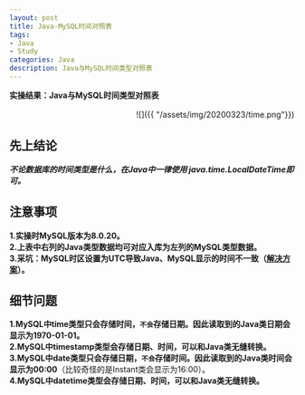 ```yaml
---
layout: post
title: Java-MySQL时间对照表
tags:
- Java 
- Study
categories: Java
description: Java与MySQL时间类型对照表
---  
```

**实操结果：Java与MySQL时间类型对照表**

<!-- more -->
　　　　　　　　　　　　　　　　![]({{ "/assets/img/20200323/time.png"}})  
## 先上结论
***不论数据库的时间类型是什么，在Java中一律使用 java.time.LocalDateTime即可。***  
## 注意事项  
**1.实操时MySQL版本为8.0.20。**  
**2.上表中右列的Java类型数据均可对应入库为左列的MySQL类型数据。**    
**3.采坑：MySQL时区设置为UTC导致Java、MySQL显示的时间不一致（[解决方案](https://blog.csdn.net/starlemon2016/article/details/90314649?depth_1-utm_source=distribute.pc_relevant.none-task&utm_source=distribute.pc_relevant.none-task)）。**  
## 细节问题  
**1.MySQL中time类型只会存储时间，`不会`存储日期。因此读取到的Java类日期会显示为1970-01-01。**  
**2.MySQL中timestamp类型会存储日期、时间，可以和Java类无缝转换。**  
**3.MySQL中date类型只会存储日期，`不会`存储时间。因此读取到的Java类时间会显示为00:00**（比较奇怪的是Instant类会显示为16:00）。  
**4.MySQL中datetime类型会存储日期、时间，可以和Java类无缝转换。**  